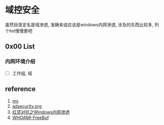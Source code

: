 # 域控安全

虽然目录定名是域渗透, 准确来说应该是windows内网渗透, 涉及的东西比较多, 列个list慢慢更吧

## 0x00 List

### 内网环境介绍

- [ ] 工作组, 域 

## reference

1. [ms](https://docs.microsoft.com/en-us/windows-server/identity/ad-ds/active-directory-domain-services)
2. [adsecurity.org](https://adsecurity.org/)
3. [红蓝对抗之Windows内网渗透](https://security.tencent.com/index.php/blog/msg/154)
4. [WHOAMI-FreeBuf](https://www.freebuf.com/author/MrAnonymous)
